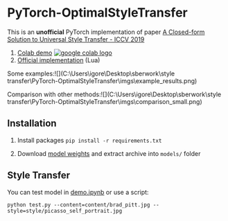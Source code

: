 # PyTorch-OptimalStyleTransfer
This is an **unofficial** PyTorch implementation of paper [A Closed-form Solution to Universal Style Transfer - ICCV 2019](https://arxiv.org/abs/1906.00668)

1. [Colab demo](https://colab.research.google.com/drive/1Y8epP-g2MMGI1Ri-lvOttIO_ebdIXORA?usp=sharing) <a href="https://colab.research.google.com/drive/1k2Zod6kSHEvraybHl50Lys0LerhyTMCo?usp=sharing"><img src="https://colab.research.google.com/assets/colab-badge.svg" alt="google colab logo"></a>
2. [Official implementation](https://github.com/lu-m13/OptimalStyleTransfer) (Lua)

Some examples:![](C:\Users\igore\Desktop\sberwork\style transfer\PyTorch-OptimalStyleTransfer\imgs\example_results.png)

Comparison with other methods:![](C:\Users\igore\Desktop\sberwork\style transfer\PyTorch-OptimalStyleTransfer\imgs\comparison_small.png)

## Installation

1. Install packages
   `pip install -r requirements.txt`

2. Download [model weights](https://drive.google.com/file/d/1-gBUEnJ1Wdqd9naAnfj2R-tYoS3vW6M8/view?usp=sharing) and extract archive into `models/` folder

## Style Transfer

You can test model in [demo.ipynb](https://github.com/boomb0om/PyTorch-OptimalStyleTransfer/blob/main/demo.ipynb) or use a script:

`python test.py --content=content/brad_pitt.jpg --style=style/picasso_self_portrait.jpg `




